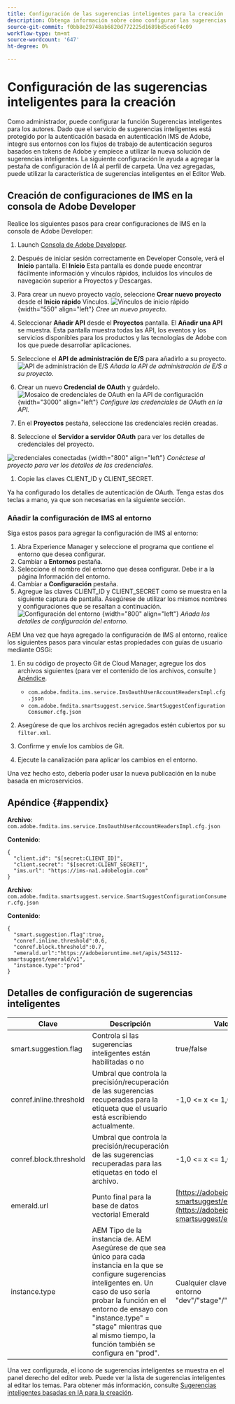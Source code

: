 ```yaml
---
title: Configuración de las sugerencias inteligentes para la creación
description: Obtenga información sobre cómo configurar las sugerencias inteligentes para la creación
source-git-commit: f0bb8e29748ab6820d772225d1689bd5ce6f4c09
workflow-type: tm+mt
source-wordcount: '647'
ht-degree: 0%

---
```


# Configuración de las sugerencias inteligentes para la creación

Como administrador, puede configurar la función Sugerencias inteligentes para los autores. Dado que el servicio de sugerencias inteligentes está protegido por la autenticación basada en autenticación IMS de Adobe, integre sus entornos con los flujos de trabajo de autenticación seguros basados en tokens de Adobe y empiece a utilizar la nueva solución de sugerencias inteligentes. La siguiente configuración le ayuda a agregar la pestaña de configuración de IA al perfil de carpeta. Una vez agregadas, puede utilizar la característica de sugerencias inteligentes en el Editor Web.

## Creación de configuraciones de IMS en la consola de Adobe Developer

Realice los siguientes pasos para crear configuraciones de IMS en la consola de Adobe Developer:
1. Launch [Consola de Adobe Developer](https://developer.adobe.com/console).
1. Después de iniciar sesión correctamente en Developer Console, verá el **Inicio** pantalla. El **Inicio** Esta pantalla es donde puede encontrar fácilmente información y vínculos rápidos, incluidos los vínculos de navegación superior a Proyectos y Descargas.
1. Para crear un nuevo proyecto vacío, seleccione  **Crear nuevo proyecto** desde el  **Inicio rápido** Vínculos.
   ![Vínculos de inicio rápido](assets/conf-ss-quick-start.png) {width="550" align="left"}
   *Cree un nuevo proyecto.*

1. Seleccionar  **Añadir API**  desde el  **Proyectos** pantalla.  El **Añadir una API** se muestra. Esta pantalla muestra todas las API, los eventos y los servicios disponibles para los productos y las tecnologías de Adobe con los que puede desarrollar aplicaciones.

1. Seleccione el **API de administración de E/S** para añadirlo a su proyecto.
   ![API de administración de E/S](assets/confi-ss-io-management.png)
   *Añada la API de administración de E/S a su proyecto.*

1. Crear un nuevo **Credencial de OAuth** y guárdelo.
   ![Mosaico de credenciales de OAuth en la API de configuración](assets/conf-ss-OAuth-credential.png) {width="3000" align="left"}
   *Configure las credenciales de OAuth en la API.*

1. En el  **Proyectos** pestaña, seleccione las credenciales recién creadas.

1. Seleccione el **Servidor a servidor OAuth** para ver los detalles de credenciales del proyecto.

![credenciales conectadas](assets/conf-ss-connected-credentials.png) {width="800" align="left"}
*Conéctese al proyecto para ver los detalles de las credenciales.*
1. Copie las claves CLIENT_ID y CLIENT_SECRET.

Ya ha configurado los detalles de autenticación de OAuth. Tenga estas dos teclas a mano, ya que son necesarias en la siguiente sección.

### Añadir la configuración de IMS al entorno

Siga estos pasos para agregar la configuración de IMS al entorno:

1. Abra Experience Manager y seleccione el programa que contiene el entorno que desea configurar.
1. Cambiar a **Entornos** pestaña.
1. Seleccione el nombre del entorno que desea configurar. Debe ir a la página Información del entorno.
1. Cambiar a **Configuración** pestaña.
1. Agregue las claves CLIENT_ID y CLIENT_SECRET como se muestra en la siguiente captura de pantalla. Asegúrese de utilizar los mismos nombres y configuraciones que se resaltan a continuación.
   ![Configuración del entorno](assets/conf-ss-environment.png) {width="800" align="left"}
   *Añada los detalles de configuración del entorno.*




AEM Una vez que haya agregado la configuración de IMS al entorno, realice los siguientes pasos para vincular estas propiedades con guías de usuario mediante OSGi:

1. En su código de proyecto Git de Cloud Manager, agregue los dos archivos siguientes (para ver el contenido de los archivos, consulte ) [Apéndice](#appendix).

   * `com.adobe.fmdita.ims.service.ImsOauthUserAccountHeadersImpl.cfg.json`
   * `com.adobe.fmdita.smartsuggest.service.SmartSuggestConfigurationConsumer.cfg.json`
1. Asegúrese de que los archivos recién agregados estén cubiertos por su `filter.xml`.
1. Confirme y envíe los cambios de Git.
1. Ejecute la canalización para aplicar los cambios en el entorno.

Una vez hecho esto, debería poder usar la nueva publicación en la nube basada en microservicios.



## Apéndice {#appendix}

**Archivo**:
`com.adobe.fmdita.ims.service.ImsOauthUserAccountHeadersImpl.cfg.json`

**Contenido**:

```
{
  "client.id": "$[secret:CLIENT_ID]",
  "client.secret": "$[secret:CLIENT_SECRET]",
  "ims.url": "https://ims-na1.adobelogin.com"
}
```

**Archivo**: `com.adobe.fmdita.smartsuggest.service.SmartSuggestConfigurationConsumer.cfg.json`

**Contenido**:

```
{
  "smart.suggestion.flag":true,
  "conref.inline.threshold":0.6,
  "conref.block.threshold":0.7,
  "emerald.url":"https://adobeioruntime.net/apis/543112-smartsuggest/emerald/v1",
  "instance.type":"prod"
}
```

## Detalles de configuración de sugerencias inteligentes

| Clave | Descripción | Valores permitidos |
|---|---|---|
| smart.suggestion.flag | Controla si las sugerencias inteligentes están habilitadas o no | true/false |
| conref.inline.threshold | Umbral que controla la precisión/recuperación de las sugerencias recuperadas para la etiqueta que el usuario está escribiendo actualmente. | -1,0 &lt;= x &lt;= 1,0 |
| conref.block.threshold | Umbral que controla la precisión/recuperación de las sugerencias recuperadas para las etiquetas en todo el archivo. | -1,0 &lt;= x &lt;= 1,0 |
| emerald.url | Punto final para la base de datos vectorial Emerald | [https://adobeioruntime.net/apis/543112-smartsuggest/emerald/v1](https://adobeioruntime.net/apis/543112-smartsuggest/emerald/v1) |
| instance.type | AEM Tipo de la instancia de. AEM Asegúrese de que sea único para cada instancia en la que se configure sugerencias inteligentes en. Un caso de uso sería probar la función en el entorno de ensayo con &quot;instance.type&quot; = &quot;stage&quot; mientras que al mismo tiempo, la función también se configura en &quot;prod&quot;. | Cualquier clave única que identifique el entorno &quot;dev&quot;/&quot;stage&quot;/&quot;prod&quot;/&quot;test1&quot;/&quot;stage2&quot; |

Una vez configurada, el icono de sugerencias inteligentes se muestra en el panel derecho del editor web. Puede ver la lista de sugerencias inteligentes al editar los temas. Para obtener más información, consulte [Sugerencias inteligentes basadas en IA para la creación](../user-guide/web-editor-content-snippet.md).
